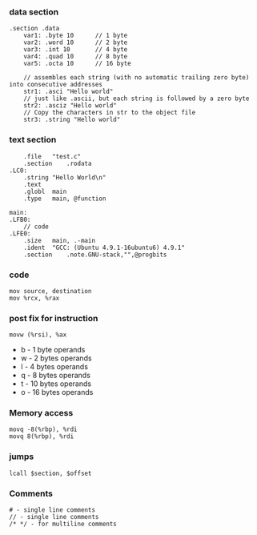 ### data section
```gas
.section .data
    var1: .byte 10      // 1 byte
    var2: .word 10      // 2 byte
    var3: .int 10       // 4 byte
    var4: .quad 10      // 8 byte
    var5: .octa 10      // 16 byte

    // assembles each string (with no automatic trailing zero byte) into consecutive addresses
    str1: .asci "Hello world"
    // just like .ascii, but each string is followed by a zero byte
    str2: .asciz "Hello world"
    // Copy the characters in str to the object file
    str3: .string "Hello world"
```

### text section
```gas
	.file	"test.c"
	.section	.rodata
.LC0:
	.string	"Hello World\n"
	.text
	.globl	main
	.type	main, @function

main:
.LFB0:
	// code
.LFE0:
	.size	main, .-main
	.ident	"GCC: (Ubuntu 4.9.1-16ubuntu6) 4.9.1"
	.section	.note.GNU-stack,"",@progbits
```

### code
```gas
mov source, destination
mov %rcx, %rax
```

### post fix for instruction
```gas
movw (%rsi), %ax
```
* b - 1 byte operands
* w - 2 bytes operands
* l - 4 bytes operands
* q - 8 bytes operands
* t - 10 bytes operands
* o - 16 bytes operands

### Memory access
```gas
movq -8(%rbp), %rdi
movq 8(%rbp), %rdi
```

### jumps
```gas
lcall $section, $offset
```

### Comments
```gas
# - single line comments
// - single line comments
/* */ - for multiline comments
```
